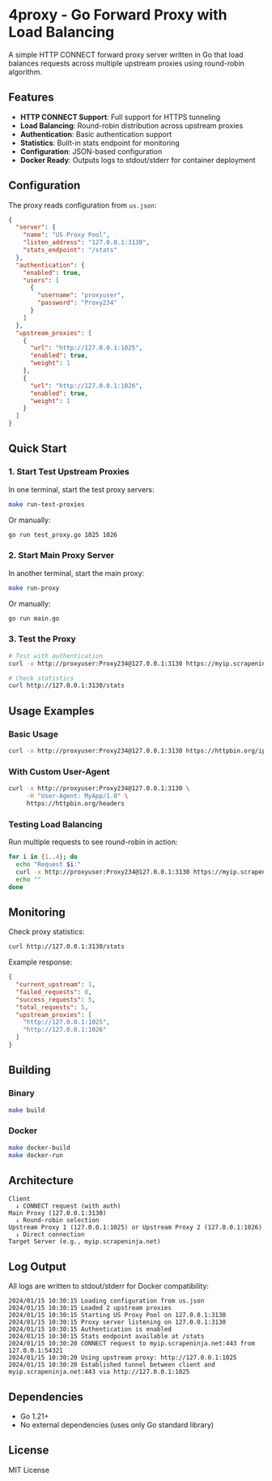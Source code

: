 # 4proxy - Go Forward Proxy with Load Balancing

A simple HTTP CONNECT forward proxy server written in Go that load balances requests across multiple upstream proxies using round-robin algorithm.

## Features

- **HTTP CONNECT Support**: Full support for HTTPS tunneling
- **Load Balancing**: Round-robin distribution across upstream proxies
- **Authentication**: Basic authentication support
- **Statistics**: Built-in stats endpoint for monitoring
- **Configuration**: JSON-based configuration
- **Docker Ready**: Outputs logs to stdout/stderr for container deployment

## Configuration

The proxy reads configuration from `us.json`:

```json
{
  "server": {
    "name": "US Proxy Pool",
    "listen_address": "127.0.0.1:3130",
    "stats_endpoint": "/stats"
  },
  "authentication": {
    "enabled": true,
    "users": [
      {
        "username": "proxyuser",
        "password": "Proxy234"
      }
    ]
  },
  "upstream_proxies": [
    {
      "url": "http://127.0.0.1:1025",
      "enabled": true,
      "weight": 1
    },
    {
      "url": "http://127.0.0.1:1026",
      "enabled": true,
      "weight": 1
    }
  ]
}
```

## Quick Start

### 1. Start Test Upstream Proxies

In one terminal, start the test proxy servers:

```bash
make run-test-proxies
```

Or manually:
```bash
go run test_proxy.go 1025 1026
```

### 2. Start Main Proxy Server

In another terminal, start the main proxy:

```bash
make run-proxy
```

Or manually:
```bash
go run main.go
```

### 3. Test the Proxy

```bash
# Test with authentication
curl -x http://proxyuser:Proxy234@127.0.0.1:3130 https://myip.scrapeninja.net

# Check statistics
curl http://127.0.0.1:3130/stats
```

## Usage Examples

### Basic Usage
```bash
curl -x http://proxyuser:Proxy234@127.0.0.1:3130 https://httpbin.org/ip
```

### With Custom User-Agent
```bash
curl -x http://proxyuser:Proxy234@127.0.0.1:3130 \
     -H "User-Agent: MyApp/1.0" \
     https://httpbin.org/headers
```

### Testing Load Balancing
Run multiple requests to see round-robin in action:
```bash
for i in {1..4}; do
  echo "Request $i:"
  curl -x http://proxyuser:Proxy234@127.0.0.1:3130 https://myip.scrapeninja.net
  echo ""
done
```

## Monitoring

Check proxy statistics:
```bash
curl http://127.0.0.1:3130/stats
```

Example response:
```json
{
  "current_upstream": 1,
  "failed_requests": 0,
  "success_requests": 5,
  "total_requests": 5,
  "upstream_proxies": [
    "http://127.0.0.1:1025",
    "http://127.0.0.1:1026"
  ]
}
```

## Building

### Binary
```bash
make build
```

### Docker
```bash
make docker-build
make docker-run
```

## Architecture

```
Client
  ↓ CONNECT request (with auth)
Main Proxy (127.0.0.1:3130)
  ↓ Round-robin selection
Upstream Proxy 1 (127.0.0.1:1025) or Upstream Proxy 2 (127.0.0.1:1026)
  ↓ Direct connection
Target Server (e.g., myip.scrapeninja.net)
```

## Log Output

All logs are written to stdout/stderr for Docker compatibility:

```
2024/01/15 10:30:15 Loading configuration from us.json
2024/01/15 10:30:15 Loaded 2 upstream proxies
2024/01/15 10:30:15 Starting US Proxy Pool on 127.0.0.1:3130
2024/01/15 10:30:15 Proxy server listening on 127.0.0.1:3130
2024/01/15 10:30:15 Authentication is enabled
2024/01/15 10:30:15 Stats endpoint available at /stats
2024/01/15 10:30:20 CONNECT request to myip.scrapeninja.net:443 from 127.0.0.1:54321
2024/01/15 10:30:20 Using upstream proxy: http://127.0.0.1:1025
2024/01/15 10:30:20 Established tunnel between client and myip.scrapeninja.net:443 via http://127.0.0.1:1025
```

## Dependencies

- Go 1.21+
- No external dependencies (uses only Go standard library)

## License

MIT License 
